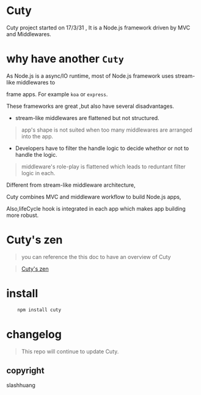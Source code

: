 # Cuty

 Cuty project started on 17/3/31 , It is a Node.js framework driven by MVC and Middlewares.


# why have another `Cuty`


 As Node.js is a async/IO runtime, most of Node.js framework uses stream-like middlewares to

 frame apps. For example `koa` or `express`.

 These frameworks are great ,but also have several disadvantages.


 - stream-like middlewares are flattened but not structured.

 > app's shape is not suited when too many middlewares are arranged into the app.


 - Developers have to filter the handle logic to decide whethor or not to handle the logic.

 > middleware's role-play is flattened which leads to reduntant filter logic in each.


 Different from stream-like  middleware architecture,

 Cuty combines MVC and middleware workflow to build Node.js apps,

 Also,lifeCycle hook is integrated in each app which makes app building more robust.



# Cuty's zen

> you can reference the this doc to have an overview of Cuty

> [Cuty's zen](./doc/inspiration.md)


# install

```js
	npm install cuty
```

# changelog
> This repo will continue to update Cuty.

## copyright

slashhuang

